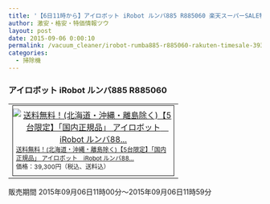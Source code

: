 ```yaml
---
title: '【6日11時から】アイロボット iRobot ルンバ885 R885060 楽天スーパーSALE特価39,300円！送料無料！'
author: 激安・格安・特価情報ツウ
layout: post
date: 2015-09-06 0:00:10
permalink: /vacuum_cleaner/irobot-rumba885-r885060-rakuten-timesale-39300.html
categories:
  - 掃除機
---
```

### アイロボット iRobot ルンバ885 R885060

<div class="img-bg2 img_L">
  <table border="0" cellpadding="0" cellspacing="0"><tr><td valign="top"><div style="border:1px solid;margin:0px;padding:6px 0px;width:320px;text-align:center;float:left"><a href="http://hb.afl.rakuten.co.jp/hgc/13be9d64.d066c9ff.13be9d65.983393f8/?pc=http%3a%2f%2fitem.rakuten.co.jp%2furutoragion%2fr885060%2f%3fscid%3daf_link_tbl&amp;m=http%3a%2f%2fm.rakuten.co.jp%2furutoragion%2fi%2f10091169%2f" target="_blank"><img src="http://hbb.afl.rakuten.co.jp/hgb/?pc=http%3a%2f%2fthumbnail.image.rakuten.co.jp%2f%400_mall%2furutoragion%2fcabinet%2fshopping62%2fr885060.jpg%3f_ex%3d300x300&amp;m=http%3a%2f%2fthumbnail.image.rakuten.co.jp%2f%400_mall%2furutoragion%2fcabinet%2fshopping62%2fr885060.jpg%3f_ex%3d80x80" alt="送料無料！(北海道・沖縄・離島除く)【5台限定】「国内正規品」 アイロボット　iRobot ルンバ88..." border="0" style="margin:0px;padding:0px"></a><p style="font-size:12px;line-height:1.4em;text-align:left;margin:0px;padding:2px 6px"><a href="http://hb.afl.rakuten.co.jp/hgc/13be9d64.d066c9ff.13be9d65.983393f8/?pc=http%3a%2f%2fitem.rakuten.co.jp%2furutoragion%2fr885060%2f%3fscid%3daf_link_tbl&amp;m=http%3a%2f%2fm.rakuten.co.jp%2furutoragion%2fi%2f10091169%2f" target="_blank">送料無料！(北海道・沖縄・離島除く)【5台限定】「国内正規品」 アイロボット　iRobot ルンバ88...</a><br><span style="">価格：39,300円（税込、送料込）</span><br></p></div></td></tr></table>
  販売期間	2015年09月06日11時00分～2015年09月06日11時59分
</div>